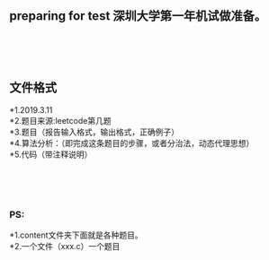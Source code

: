 preparing for test
深圳大学第一年机试做准备。
------------------------
<br/><br/><br/>

<h2>文件格式</h2>
*1.2019.3.11<br/>
*2.题目来源:leetcode第几题<br/>
*3.题目（报告输入格式，输出格式，正确例子）<br/>
*4.算法分析：（即完成这条题目的步骤，或者分治法，动态代理思想）<br/>
*5.代码（带注释说明）<br/>

<br/><br/><br/>

<h3>PS:</h3>
*1.content文件夹下面就是各种题目。<br/>
*2.一个文件（xxx.c）一个题目<br/>


